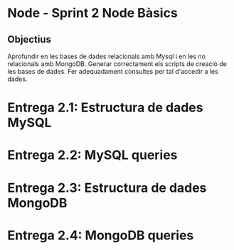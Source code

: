 # Node - Sprint 2   Node Bàsics
## Objectius
Aprofundir en les bases de dades relacionals amb Mysql i en les no relacionals amb MongoDB.
Generar correctament els scripts de creació de les bases de dades.
Fer adequadament consultes per tal d'accedir a les dades.
# Entrega 2.1: Estructura de dades MySQL
# Entrega 2.2: MySQL queries
# Entrega 2.3: Estructura de dades MongoDB
# Entrega 2.4: MongoDB queries


